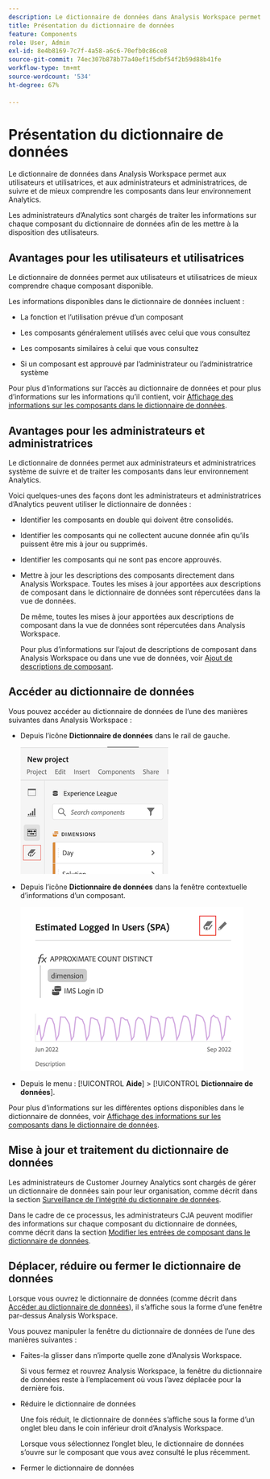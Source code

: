 ```yaml
---
description: Le dictionnaire de données dans Analysis Workspace permet aux utilisateurs et utilisatrices de cataloguer et de suivre les différents composants dans Analysis Workspace, y compris leur utilisation prévue, ceux qui sont approuvés, ceux qui sont des doublons, etc.
title: Présentation du dictionnaire de données
feature: Components
role: User, Admin
exl-id: 8e4b8169-7c7f-4a58-a6c6-70efb0c86ce8
source-git-commit: 74ec307b878b77a40ef1f5dbf54f2b59d88b41fe
workflow-type: tm+mt
source-wordcount: '534'
ht-degree: 67%

---
```


# Présentation du dictionnaire de données

Le dictionnaire de données dans Analysis Workspace permet aux utilisateurs et utilisatrices, et aux administrateurs et administratrices, de suivre et de mieux comprendre les composants dans leur environnement Analytics.

Les administrateurs d’Analytics sont chargés de traiter les informations sur chaque composant du dictionnaire de données afin de les mettre à la disposition des utilisateurs.

## Avantages pour les utilisateurs et utilisatrices

Le dictionnaire de données permet aux utilisateurs et utilisatrices de mieux comprendre chaque composant disponible.

Les informations disponibles dans le dictionnaire de données incluent :

* La fonction et l’utilisation prévue d’un composant

* Les composants généralement utilisés avec celui que vous consultez

* Les composants similaires à celui que vous consultez

* Si un composant est approuvé par l’administrateur ou l’administratrice système

Pour plus d’informations sur l’accès au dictionnaire de données et pour plus d’informations sur les informations qu’il contient, voir [Affichage des informations sur les composants dans le dictionnaire de données](/help/components/data-dictionary/view-data-dictionary.md).

## Avantages pour les administrateurs et administratrices

Le dictionnaire de données permet aux administrateurs et administratrices système de suivre et de traiter les composants dans leur environnement Analytics.

Voici quelques-unes des façons dont les administrateurs et administratrices d’Analytics peuvent utiliser le dictionnaire de données :

* Identifier les composants en double qui doivent être consolidés.

* Identifier les composants qui ne collectent aucune donnée afin qu’ils puissent être mis à jour ou supprimés.

* Identifier les composants qui ne sont pas encore approuvés.

* Mettre à jour les descriptions des composants directement dans Analysis Workspace. Toutes les mises à jour apportées aux descriptions de composant dans le dictionnaire de données sont répercutées dans la vue de données.

   De même, toutes les mises à jour apportées aux descriptions de composant dans la vue de données sont répercutées dans Analysis Workspace.

   Pour plus d’informations sur l’ajout de descriptions de composant dans Analysis Workspace ou dans une vue de données, voir [Ajout de descriptions de composant](/help/components/add-component-descriptions.md).

## Accéder au dictionnaire de données

Vous pouvez accéder au dictionnaire de données de l’une des manières suivantes dans Analysis Workspace :

* Depuis l’icône **Dictionnaire de données** dans le rail de gauche.

   ![Icône du dictionnaire de données dans le rail de gauche.](assets/data-dictionary-access-icon.png)

* Depuis l’icône **Dictionnaire de données** dans la fenêtre contextuelle d’informations d’un composant.

   ![Icône du dictionnaire de données dans la fenêtre contextuelle d’informations.](assets/data-dictionary-access-infopopover.png)
   <!--update screenshot; this was taken from a mock-->

* Depuis le menu : [!UICONTROL **Aide**] > [!UICONTROL **Dictionnaire de données**].

Pour plus d’informations sur les différentes options disponibles dans le dictionnaire de données, voir [Affichage des informations sur les composants dans le dictionnaire de données](/help/components/data-dictionary/view-data-dictionary.md).

## Mise à jour et traitement du dictionnaire de données

Les administrateurs de Customer Journey Analytics sont chargés de gérer un dictionnaire de données sain pour leur organisation, comme décrit dans la section [Surveillance de l’intégrité du dictionnaire de données](/help/components/data-dictionary/monitor-data-dictionary-health.md).

Dans le cadre de ce processus, les administrateurs CJA peuvent modifier des informations sur chaque composant du dictionnaire de données, comme décrit dans la section [Modifier les entrées de composant dans le dictionnaire de données](/help/components/data-dictionary/edit-entries-data-dictionary.md).

## Déplacer, réduire ou fermer le dictionnaire de données

Lorsque vous ouvrez le dictionnaire de données (comme décrit dans [Accéder au dictionnaire de données](#access-the-data-dictionary)), il s’affiche sous la forme d’une fenêtre par-dessus Analysis Workspace.

Vous pouvez manipuler la fenêtre du dictionnaire de données de l’une des manières suivantes :

* Faites-la glisser dans n’importe quelle zone d’Analysis Workspace.

   Si vous fermez et rouvrez Analysis Workspace, la fenêtre du dictionnaire de données reste à l’emplacement où vous l’avez déplacée pour la dernière fois. <!--True?-->

* Réduire le dictionnaire de données

   Une fois réduit, le dictionnaire de données s’affiche sous la forme d’un onglet bleu dans le coin inférieur droit d’Analysis Workspace.

   Lorsque vous sélectionnez l’onglet bleu, le dictionnaire de données s’ouvre sur le composant que vous avez consulté le plus récemment.

* Fermer le dictionnaire de données
